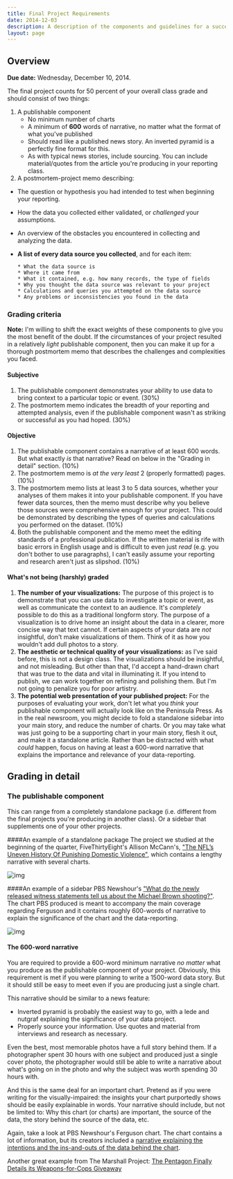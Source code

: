 ```yaml
---
title: Final Project Requirements
date: 2014-12-03
description: A description of the components and guidelines for a successful data journalism final project
layout: page
---
```


## Overview

__Due date:__ Wednesday, December 10, 2014.

The final project counts for 50 percent of your overall class grade and should consist of two things: 

1. A publishable component
   - No minimum number of charts
   - A minimum of __600__ words of narrative, no matter what the format of what you've published
   - Should read like a published news story. An inverted pyramid is a perfectly fine format for this.
   - As with typical news stories, include sourcing. You can include material/quotes from the article you're producing in your reporting class.
2. A postmortem-project memo describing:
  - The question or hypothesis you had intended to test when beginning your reporting.
  - How the data you collected either validated, or _challenged_ your assumptions.
  - An overview of the obstacles you encountered in collecting and analyzing the data.
  - __A list of every data source you collected__, and for each item:
    
        * What the data source is
        * Where it came from
        * What it contained, e.g. how many records, the type of fields
        * Why you thought the data source was relevant to your project
        * Calculations and queries you attempted on the data source
        * Any problems or inconsistencies you found in the data
    

### Grading criteria

__Note:__ I'm willing to shift the exact weights of these components to give you the most benefit of the doubt. If the circumstances of your project resulted in a relatively _light_ publishable component, then you can make it up for a thorough postmortem memo that describes the challenges and complexities you faced.

#### Subjective

1. The publishable component demonstrates your ability to use data to bring context to a particular topic or event. (30%)
2. The postmortem memo indicates the breadth of your reporting and attempted analysis, even if the publishable component wasn't as striking or successful as you had hoped. (30%)

#### Objective
1. The publishable component contains a narrative of at least 600 words. But what exactly _is_ that narrative? Read on below in the "Grading in detail" section. (10%)
2. The postmortem memo is _at the very least_ 2 (properly formatted) pages. (10%)
3. The postmortem memo lists at least 3 to 5 data sources, whether your analyses of them makes it into your publishable component. If you have fewer data sources, then the memo must describe why you believe those sources were comprehensive enough for your project. This could be demonstrated by describing the types of queries and calculations you performed on the dataset. (10%)
4. Both the publishable component and the memo meet the editing standards of a professional publication. If the written material is rife with basic errors in English usage and is difficult to even just _read_ (e.g. you don't bother to use paragraphs), I can't easily assume your reporting and research aren't just as slipshod. (10%)


#### What's not being (harshly) graded

1. __The number of your visualizations:__ The purpose of this project is to demonstrate that you can use data to investigate a topic or event, as well as communicate the context to an audience. It's _completely_ possible to do this as a traditional longform story. The purpose of a visualization is to drive home an insight about the data in a clearer, more concise way that text cannot. If certain aspects of your data are _not_ insightful, don't make visualizations of them. Think of it as how you wouldn't add dull photos to a story.
2. __The aesthetic or technical quality of your visualizations:__ as I've said before, this is not a design class. The visualizations should be insightful, and not misleading. But other than that, I'd accept a hand-drawn chart that was true to the data and vital in illuminating it. If you intend to publish, we can work together on refining and polishing them. But I'm not going to penalize you for poor artistry.
3. __The potential web presentation of your published project:__ For the purposes of evaluating your work, don't let what you _think_ your publishable component will actually look like on the Peninsula Press. As in the real newsroom, you might decide to fold a standalone sidebar into your main story, and reduce the number of charts. Or you may take what was just going to be a supporting chart in your main story, flesh it out, and make it a standalone article. Rather than be distracted with what _could_ happen, focus on having at least a 600-word narrative that explains the importance and relevance of your data-reporting.



## Grading in detail


### The publishable component

This can range from a completely standalone package (i.e. different from the final projects you're producing in another class). Or a sidebar that supplements one of your other projects.

####An example of a standalone package
The project we studied at the beginning of the quarter, FiveThirtyEight's Allison McCann's, ["The NFL’s Uneven History Of Punishing Domestic Violence"](http://fivethirtyeight.com/features/nfl-domestic-violence-policy-suspensions/), which contains a lengthy narrative with several charts.

![img](/files/pages/final-project/mcann-nfl.png)

####An example of a sidebar
PBS Newshour's ["What do the newly released witness statements tell us about the Michael Brown shooting?"](http://www.pbs.org/newshour/updates/newly-released-witness-testimony-tell-us-michael-brown-shooting/). The chart PBS produced is meant to accompany the main coverage regarding Ferguson and it contains roughly 600-words of narrative to explain the significance of the chart and the data-reporting.

![img](/files/pages/final-project/ferguson-chart.png)


#### The 600-word narrative

You are required to provide a 600-word minimum narrative _no matter_ what you produce as the publishable component of your project. Obviously, this requirement is met if you were planning to write a 1500-word data story. But it should still be easy to meet even if you are producing just a single chart.

This narrative should be similar to a news feature:

- Inverted pyramid is probably the easiest way to go, with a lede and nutgraf explaining the significance of your data project.
- Properly source your information. Use quotes and material from interviews and research as necessary.

Even the best, most memorable photos have a full story behind them. If a photographer spent 30 hours with one subject and produced just a single cover photo, the photographer would still be able to write a narrative about what's going on in the photo and why the subject was worth spending 30 hours with. 

And this is the same deal for an important chart. Pretend as if you were writing for the visually-impaired: the insights your chart purportedly shows should be easily explainable in words. Your narrative should include, but not be limited to: Why this chart (or charts) are important, the source of the data, the story behind the source of the data, etc.

Again, take a look at PBS Newshour's Ferguson chart. The chart contains a lot of information, but its creators included a [narrative explaining the intentions and the ins-and-outs of the data behind the chart](http://www.pbs.org/newshour/updates/newly-released-witness-testimony-tell-us-michael-brown-shooting/).

Another great example from The Marshall Project: [The Pentagon Finally Details its Weapons-for-Cops Giveaway](https://www.themarshallproject.org/2014/12/03/the-pentagon-finally-details-its-weapons-for-cops-giveaway?utm_medium=homepage&utm_campaign=site-placement&utm_source=featured-block&utm_content=3-112)

